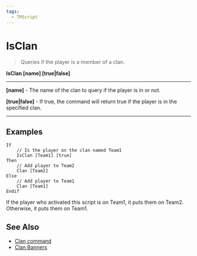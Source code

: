 ```yaml
---
tags:
  - TMScript
---
```


# IsClan

> Queries if the player is a member of a clan.

**IsClan \[name\] \[true|false\]**

_____

**\[name\]** - The name of the clan to query if the player is in or not.

**\[true|false\]** - If true, the command will return true if the player is in the specified clan.

_____

## Examples

``` title="isclan-example.txt" linenums="1"
If
    // Is the player on the clan named Team1
    IsClan [Team1] [true]
Then
    // Add player to Team2
    Clan [Team2]
Else
    // Add player to Team1
    Clan [Team1]
Endif
```

If the player who activated this script is on Team1, it puts them on Team2. Otherwise, it puts them on Team1.

## See Also

* [Clan command](/tmscript/commands/clan)
* [Clan Banners](/documentation/clan-banners/)
